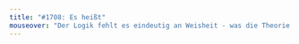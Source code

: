 ```yaml
---
title: "#1708: Es heißt"
mouseover: "Der Logik fehlt es eindeutig an Weisheit - was die Theorie wiederum unterstützt."
---
```

